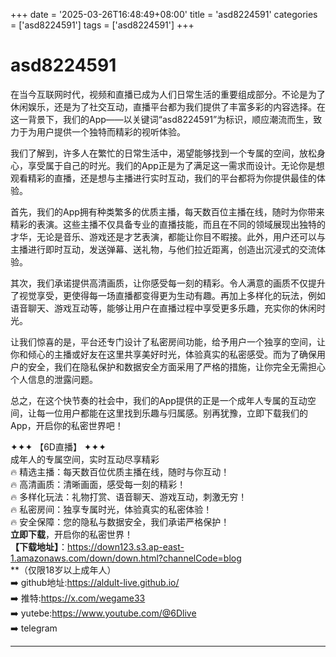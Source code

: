+++
date = '2025-03-26T16:48:49+08:00'
title = 'asd8224591'
categories = ['asd8224591']
tags = ['asd8224591']
+++

# asd8224591

在当今互联网时代，视频和直播已成为人们日常生活的重要组成部分。不论是为了休闲娱乐，还是为了社交互动，直播平台都为我们提供了丰富多彩的内容选择。在这一背景下，我们的App——以关键词“asd8224591”为标识，顺应潮流而生，致力于为用户提供一个独特而精彩的视听体验。

我们了解到，许多人在繁忙的日常生活中，渴望能够找到一个专属的空间，放松身心，享受属于自己的时光。我们的App正是为了满足这一需求而设计。无论你是想观看精彩的直播，还是想与主播进行实时互动，我们的平台都将为你提供最佳的体验。

首先，我们的App拥有种类繁多的优质主播，每天数百位主播在线，随时为你带来精彩的表演。这些主播不仅具备专业的直播技能，而且在不同的领域展现出独特的才华，无论是音乐、游戏还是才艺表演，都能让你目不暇接。此外，用户还可以与主播进行即时互动，发送弹幕、送礼物，与他们拉近距离，创造出沉浸式的交流体验。

其次，我们承诺提供高清画质，让你感受每一刻的精彩。令人满意的画质不仅提升了视觉享受，更使得每一场直播都变得更为生动有趣。再加上多样化的玩法，例如语音聊天、游戏互动等，能够让用户在直播过程中享受更多乐趣，充实你的休闲时光。

让我们惊喜的是，平台还专门设计了私密房间功能，给予用户一个独享的空间，让你和倾心的主播或好友在这里共享美好时光，体验真实的私密感受。而为了确保用户的安全，我们在隐私保护和数据安全方面采用了严格的措施，让你完全无需担心个人信息的泄露问题。

总之，在这个快节奏的社会中，我们的App提供的正是一个成年人专属的互动空间，让每一位用户都能在这里找到乐趣与归属感。别再犹豫，立即下载我们的App，开启你的私密世界吧！  

✦✦✦ 【6D直播】 ✦✦✦  
成年人的专属空间，实时互动尽享精彩  
🔥 精选主播：每天数百位优质主播在线，随时与你互动！  
🔥 高清画质：清晰画面，感受每一刻的精彩！  
🔥 多样化玩法：礼物打赏、语音聊天、游戏互动，刺激无穷！  
🔥 私密房间：独享专属时光，体验真实的私密体验！  
🔥 安全保障：您的隐私与数据安全，我们承诺严格保护！  
**立即下载**，开启你的私密世界！  
**【下载地址】**：https://down123.s3.ap-east-1.amazonaws.com/down/down.html?channelCode=blog  
**（仅限18岁以上成年人）  
➡️ github地址:https://aldult-live.github.io/  
➡️ 推特:https://x.com/wegame33  
➡️ yutebe:https://www.youtube.com/@6Dlive  
➡️ telegram

---
